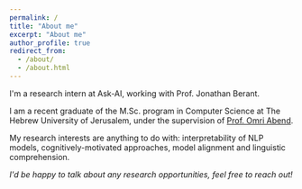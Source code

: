 ```yaml
---
permalink: /
title: "About me"
excerpt: "About me"
author_profile: true
redirect_from: 
  - /about/
  - /about.html
---
```

I'm a research intern at Ask-AI, working with <a hre='https://www.cs.tau.ac.il/~joberant/'>Prof. Jonathan Berant</a>.

I am a recent graduate of the M.Sc. program in Computer Science at The Hebrew University of Jerusalem, under the supervision of <a href="https://www.cs.huji.ac.il/~oabend/">Prof. Omri Abend</a>. 

My research interests are anything to do with: interpretability of NLP models, cognitively-motivated approaches, model alignment and linguistic comprehension.

<i>I'd be happy to talk about any research opportunities, feel free to reach out!</i>
